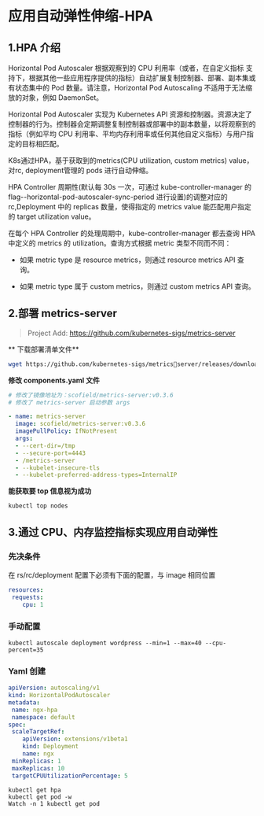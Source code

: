 # **应用自动弹性伸缩-HPA**

## **1.HPA 介绍** 

Horizontal Pod Autoscaler 根据观察到的 CPU 利用率（或者，在自定义指标 支持下，根据其他一些应用程序提供的指标）自动扩展复制控制器、部署、副本集或有状态集中的 Pod 数量。请注意，Horizontal Pod Autoscaling 不适用于无法缩放的对象，例如 DaemonSet。

Horizontal Pod Autoscaler 实现为 Kubernetes API 资源和控制器。资源决定了控制器的行为。控制器会定期调整复制控制器或部署中的副本数量，以将观察到的指标（例如平均 CPU 利用率、平均内存利用率或任何其他自定义指标）与用户指定的目标相匹配。

K8s通过HPA，基于获取到的metrics(CPU utilization, custom metrics) value，对rc, deployment管理的 pods 进行自动伸缩。

HPA Controller 周期性(默认每 30s 一次，可通过 kube-controller-manager 的 flag--horizontal-pod-autoscaler-sync-period 进行设置)的调整对应的 rc,Deployment 中的 replicas 数量，使得指定的 metrics value 能匹配用户指定的 target utilization value。 

在每个 HPA Controller 的处理周期中，kube-controller-manager 都去查询 HPA 中定义的 metrics 的 utilization。查询方式根据 metric 类型不同而不同：

- 如果 metric type 是 resource metrics，则通过 resource metrics API 查询。

- 如果 metric type 属于 custom metrics，则通过 custom metrics API 查询。

## **2.部署 metrics-server** 

> Project Add: https://github.com/kubernetes-sigs/metrics-server

** 下载部署清单文件**

```sh
wget https://github.com/kubernetes-sigs/metricsserver/releases/download/v0.3.6/components.yaml
```
**修改 components.yaml 文件**

```yaml
# 修改了镜像地址为：scofield/metrics-server:v0.3.6
# 修改了 metrics-server 启动参数 args

- name: metrics-server
  image: scofield/metrics-server:v0.3.6
  imagePullPolicy: IfNotPresent
  args:
  - --cert-dir=/tmp
  - --secure-port=4443
  - /metrics-server
  - --kubelet-insecure-tls
  - --kubelet-preferred-address-types=InternalIP
```

**能获取要 top 信息视为成功**

```
kubectl top nodes
```

## **3.通过 CPU、内存监控指标实现应用自动弹性** 

### **先决条件**

在 rs/rc/deployment 配置下必须有下面的配置，与 image 相同位置

```yaml
resources:
 requests:
	cpu: 1
```
### 手动配置

```
kubectl autoscale deployment wordpress --min=1 --max=40 --cpu-percent=35
```

### Yaml 创建

```yaml
apiVersion: autoscaling/v1
kind: HorizontalPodAutoscaler
metadata:
 name: ngx-hpa
 namespace: default
spec:
 scaleTargetRef:
 	apiVersion: extensions/v1beta1
 	kind: Deployment
 	name: ngx
 minReplicas: 1
 maxReplicas: 10
 targetCPUUtilizationPercentage: 5
```

```
kubectl get hpa
kubectl get pod -w
Watch -n 1 kubectl get pod
```

